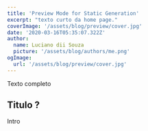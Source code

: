 ```yaml
---
title: 'Preview Mode for Static Generation'
excerpt: "texto curto da home page."
coverImage: '/assets/blog/preview/cover.jpg'
date: '2020-03-16T05:35:07.322Z'
author:
  name: Luciano dii Souza
  picture: '/assets/blog/authors/me.png'
ogImage:
  url: '/assets/blog/preview/cover.jpg'
---
```


Texto completo

## Titulo ?

Intro